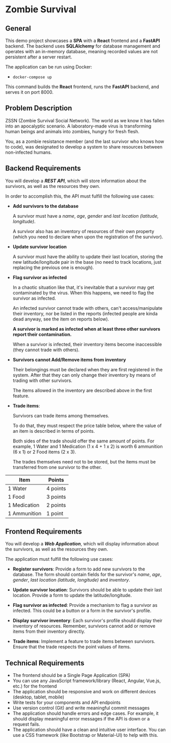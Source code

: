 # Zombie Survival

## General

This demo project showcases a **SPA** with a **React** frontend and a **FastAPI** backend. The backend uses **SQLAlchemy** for database management and operates with an in-memory database, meaning recorded values are not persistent after a server restart.

The application can be run using Docker:

- `docker-compose up`

This command builds the **React** frontend, runs the **FastAPI** backend, and serves it on port 8000.

## Problem Description

ZSSN (Zombie Survival Social Network). The world as we know it has fallen into an apocalyptic scenario. A laboratory-made virus is transforming human beings and animals into zombies, hungry for fresh flesh.

You, as a zombie resistance member (and the last survivor who knows how to code), was designated to develop a system to share resources between non-infected humans.

## Backend Requirements

You will develop a **_REST API_**, which will store information about the survivors, as well as the resources they own.

In order to accomplish this, the API must fulfill the following use cases:

- **Add survivors to the database**

  A survivor must have a _name_, _age_, _gender_ and _last location (latitude, longitude)_.

  A survivor also has an inventory of resources of their own property (which you need to declare when upon the registration of the survivor).

- **Update survivor location**

  A survivor must have the ability to update their last location, storing the new latitude/longitude pair in the base (no need to track locations, just replacing the previous one is enough).

- **Flag survivor as infected**

  In a chaotic situation like that, it's inevitable that a survivor may get contaminated by the virus. When this happens, we need to flag the survivor as infected.

  An infected survivor cannot trade with others, can't access/manipulate their inventory, nor be listed in the reports (infected people are kinda dead anyway, see the item on reports below).

  **A survivor is marked as infected when at least three other survivors report their contamination.**

  When a survivor is infected, their inventory items become inaccessible (they cannot trade with others).

- **Survivors cannot Add/Remove items from inventory**

  Their belongings must be declared when they are first registered in the system. After that they can only change their inventory by means of trading with other survivors.

  The items allowed in the inventory are described above in the first feature.

- **Trade items**:

  Survivors can trade items among themselves.

  To do that, they must respect the price table below, where the value of an item is described in terms of points.

  Both sides of the trade should offer the same amount of points. For example, 1 Water and 1 Medication (1 x 4 + 1 x 2) is worth 6 ammunition (6 x 1) or 2 Food items (2 x 3).

  The trades themselves need not to be stored, but the items must be transferred from one survivor to the other.

| Item         | Points   |
| ------------ | -------- |
| 1 Water      | 4 points |
| 1 Food       | 3 points |
| 1 Medication | 2 points |
| 1 Ammunition | 1 point  |

## Frontend Requirements

You will develop a **_Web Application_**, which will display information about the survivors, as well as the resources they own.

The application must fulfill the following use cases:

- **Register survivors**: Provide a form to add new survivors to the database. The form should contain fields for the survivor's _name_, _age_, _gender_, _last location (latitude, longitude)_ and _inventory_.

- **Update survivor location**: Survivors should be able to update their last location. Provide a form to update the latitude/longitude.

- **Flag survivor as infected**: Provide a mechanism to flag a survivor as infected. This could be a button or a form in the survivor's profile.

- **Display survivor inventory**: Each survivor's profile should display their inventory of resources. Remember, survivors cannot add or remove items from their inventory directly.

- **Trade items**: Implement a feature to trade items between survivors. Ensure that the trade respects the point values of items.

## Technical Requirements

- The frontend should be a Single Page Application (SPA)
- You can use any JavaScript framework/library (React, Angular, Vue.js, etc.) for the frontend
- The application should be responsive and work on different devices (desktop, tablet, mobile)
- Write tests for your components and API endpoints
- Use version control (Git) and write meaningful commit messages
- The application should handle errors and edge cases. For example, it should display meaningful error messages if the API is down or a request fails.
- The application should have a clean and intuitive user interface. You can use a CSS framework (like Bootstrap or Material-UI) to help with this.
